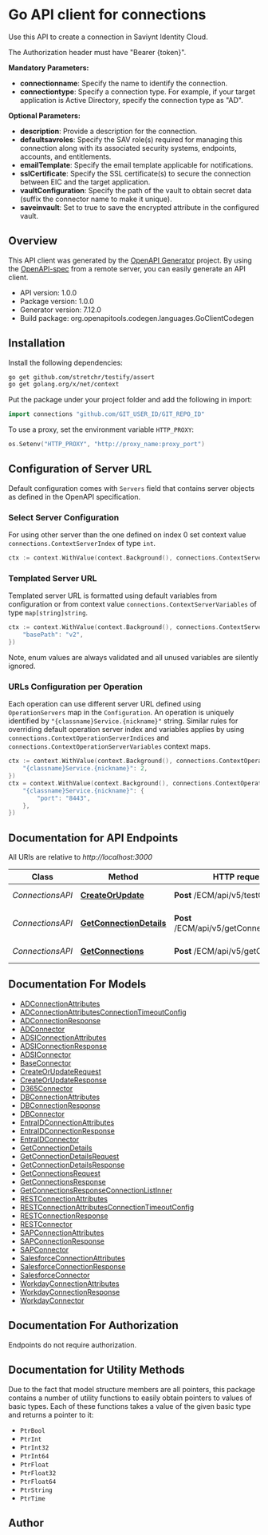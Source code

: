 # Go API client for connections

Use this API to create a connection in Saviynt Identity Cloud.

The Authorization header must have \"Bearer {token}\".

**Mandatory Parameters:**
- **connectionname**: Specify the name to identify the connection.
- **connectiontype**: Specify a connection type. For example, if your target application is Active Directory, specify the connection type as \"AD\".

**Optional Parameters:**
- **description**: Provide a description for the connection.
- **defaultsavroles**: Specify the SAV role(s) required for managing this connection along with its associated security systems, endpoints, accounts, and entitlements.
- **emailTemplate**: Specify the email template applicable for notifications.
- **sslCertificate**: Specify the SSL certificate(s) to secure the connection between EIC and the target application.
- **vaultConfiguration**: Specify the path of the vault to obtain secret data (suffix the connector name to make it unique).
- **saveinvault**: Set to true to save the encrypted attribute in the configured vault.

## Overview
This API client was generated by the [OpenAPI Generator](https://openapi-generator.tech) project.  By using the [OpenAPI-spec](https://www.openapis.org/) from a remote server, you can easily generate an API client.

- API version: 1.0.0
- Package version: 1.0.0
- Generator version: 7.12.0
- Build package: org.openapitools.codegen.languages.GoClientCodegen

## Installation

Install the following dependencies:

```sh
go get github.com/stretchr/testify/assert
go get golang.org/x/net/context
```

Put the package under your project folder and add the following in import:

```go
import connections "github.com/GIT_USER_ID/GIT_REPO_ID"
```

To use a proxy, set the environment variable `HTTP_PROXY`:

```go
os.Setenv("HTTP_PROXY", "http://proxy_name:proxy_port")
```

## Configuration of Server URL

Default configuration comes with `Servers` field that contains server objects as defined in the OpenAPI specification.

### Select Server Configuration

For using other server than the one defined on index 0 set context value `connections.ContextServerIndex` of type `int`.

```go
ctx := context.WithValue(context.Background(), connections.ContextServerIndex, 1)
```

### Templated Server URL

Templated server URL is formatted using default variables from configuration or from context value `connections.ContextServerVariables` of type `map[string]string`.

```go
ctx := context.WithValue(context.Background(), connections.ContextServerVariables, map[string]string{
	"basePath": "v2",
})
```

Note, enum values are always validated and all unused variables are silently ignored.

### URLs Configuration per Operation

Each operation can use different server URL defined using `OperationServers` map in the `Configuration`.
An operation is uniquely identified by `"{classname}Service.{nickname}"` string.
Similar rules for overriding default operation server index and variables applies by using `connections.ContextOperationServerIndices` and `connections.ContextOperationServerVariables` context maps.

```go
ctx := context.WithValue(context.Background(), connections.ContextOperationServerIndices, map[string]int{
	"{classname}Service.{nickname}": 2,
})
ctx = context.WithValue(context.Background(), connections.ContextOperationServerVariables, map[string]map[string]string{
	"{classname}Service.{nickname}": {
		"port": "8443",
	},
})
```

## Documentation for API Endpoints

All URIs are relative to *http://localhost:3000*

Class | Method | HTTP request | Description
------------ | ------------- | ------------- | -------------
*ConnectionsAPI* | [**CreateOrUpdate**](docs/ConnectionsAPI.md#createorupdate) | **Post** /ECM/api/v5/testConnection | Create a connection
*ConnectionsAPI* | [**GetConnectionDetails**](docs/ConnectionsAPI.md#getconnectiondetails) | **Post** /ECM/api/v5/getConnectionDetails | Get connection details
*ConnectionsAPI* | [**GetConnections**](docs/ConnectionsAPI.md#getconnections) | **Post** /ECM/api/v5/getConnections | Get list of connections


## Documentation For Models

 - [ADConnectionAttributes](docs/ADConnectionAttributes.md)
 - [ADConnectionAttributesConnectionTimeoutConfig](docs/ADConnectionAttributesConnectionTimeoutConfig.md)
 - [ADConnectionResponse](docs/ADConnectionResponse.md)
 - [ADConnector](docs/ADConnector.md)
 - [ADSIConnectionAttributes](docs/ADSIConnectionAttributes.md)
 - [ADSIConnectionResponse](docs/ADSIConnectionResponse.md)
 - [ADSIConnector](docs/ADSIConnector.md)
 - [BaseConnector](docs/BaseConnector.md)
 - [CreateOrUpdateRequest](docs/CreateOrUpdateRequest.md)
 - [CreateOrUpdateResponse](docs/CreateOrUpdateResponse.md)
 - [D365Connector](docs/D365Connector.md)
 - [DBConnectionAttributes](docs/DBConnectionAttributes.md)
 - [DBConnectionResponse](docs/DBConnectionResponse.md)
 - [DBConnector](docs/DBConnector.md)
 - [EntraIDConnectionAttributes](docs/EntraIDConnectionAttributes.md)
 - [EntraIDConnectionResponse](docs/EntraIDConnectionResponse.md)
 - [EntraIDConnector](docs/EntraIDConnector.md)
 - [GetConnectionDetails](docs/GetConnectionDetails.md)
 - [GetConnectionDetailsRequest](docs/GetConnectionDetailsRequest.md)
 - [GetConnectionDetailsResponse](docs/GetConnectionDetailsResponse.md)
 - [GetConnectionsRequest](docs/GetConnectionsRequest.md)
 - [GetConnectionsResponse](docs/GetConnectionsResponse.md)
 - [GetConnectionsResponseConnectionListInner](docs/GetConnectionsResponseConnectionListInner.md)
 - [RESTConnectionAttributes](docs/RESTConnectionAttributes.md)
 - [RESTConnectionAttributesConnectionTimeoutConfig](docs/RESTConnectionAttributesConnectionTimeoutConfig.md)
 - [RESTConnectionResponse](docs/RESTConnectionResponse.md)
 - [RESTConnector](docs/RESTConnector.md)
 - [SAPConnectionAttributes](docs/SAPConnectionAttributes.md)
 - [SAPConnectionResponse](docs/SAPConnectionResponse.md)
 - [SAPConnector](docs/SAPConnector.md)
 - [SalesforceConnectionAttributes](docs/SalesforceConnectionAttributes.md)
 - [SalesforceConnectionResponse](docs/SalesforceConnectionResponse.md)
 - [SalesforceConnector](docs/SalesforceConnector.md)
 - [WorkdayConnectionAttributes](docs/WorkdayConnectionAttributes.md)
 - [WorkdayConnectionResponse](docs/WorkdayConnectionResponse.md)
 - [WorkdayConnector](docs/WorkdayConnector.md)


## Documentation For Authorization

Endpoints do not require authorization.


## Documentation for Utility Methods

Due to the fact that model structure members are all pointers, this package contains
a number of utility functions to easily obtain pointers to values of basic types.
Each of these functions takes a value of the given basic type and returns a pointer to it:

* `PtrBool`
* `PtrInt`
* `PtrInt32`
* `PtrInt64`
* `PtrFloat`
* `PtrFloat32`
* `PtrFloat64`
* `PtrString`
* `PtrTime`

## Author



